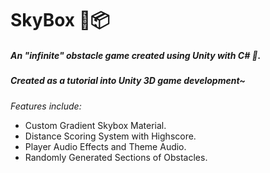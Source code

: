 # SkyBox 🌌📦
##### An "infinite" obstacle game created using Unity with C# 👾.
##### Created as a tutorial into Unity 3D game development~


<i>Features include:</i>
- Custom Gradient Skybox Material.
- Distance Scoring System with Highscore.
- Player Audio Effects and Theme Audio.
- Randomly Generated Sections of Obstacles.
